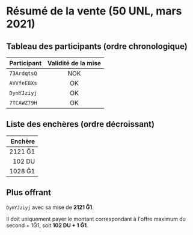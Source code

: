 # Résumé de la vente (50 UNL, mars 2021)

## Tableau des participants (ordre chronologique)

| Participant | Validité de la mise |
| :------------ | :--------------------: |
|  `73ArdqtsQ`     |   NOK    |
|  `AVVfeE8Xs`        |     OK      |
|  `DymYJziyj`        |     OK      |
|  `7TCAWZ79H`        |     OK      |

## Liste des enchères (ordre décroissant)

|  Enchère   |
| ------------: |
|  2121 Ğ1     |
|  102 DU     |
|  1028 Ğ1     |

## Plus offrant
`DymYJziyj` avec sa mise de **2121 Ğ1**.

Il doit uniquement payer le montant correspondant à l'offre maximum du second + 1Ğ1, soit **102 DU + 1 Ğ1**.